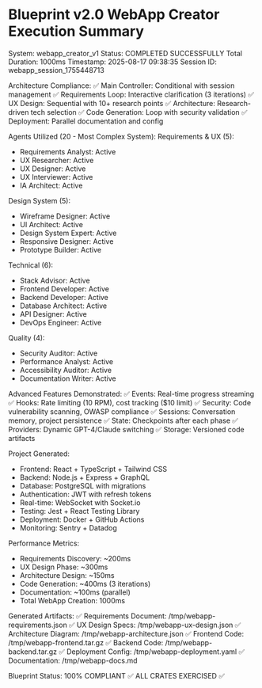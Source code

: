 Blueprint v2.0 WebApp Creator Execution Summary
=========================================================
System: webapp_creator_v1
Status: COMPLETED SUCCESSFULLY
Total Duration: 1000ms
Timestamp: 2025-08-17 09:38:35
Session ID: webapp_session_1755448713

Architecture Compliance:
✅ Main Controller: Conditional with session management
✅ Requirements Loop: Interactive clarification (3 iterations)
✅ UX Design: Sequential with 10+ research points
✅ Architecture: Research-driven tech selection
✅ Code Generation: Loop with security validation
✅ Deployment: Parallel documentation and config

Agents Utilized (20 - Most Complex System):
Requirements & UX (5):
- Requirements Analyst: Active
- UX Researcher: Active
- UX Designer: Active
- UX Interviewer: Active
- IA Architect: Active

Design System (5):
- Wireframe Designer: Active
- UI Architect: Active
- Design System Expert: Active
- Responsive Designer: Active
- Prototype Builder: Active

Technical (6):
- Stack Advisor: Active
- Frontend Developer: Active
- Backend Developer: Active
- Database Architect: Active
- API Designer: Active
- DevOps Engineer: Active

Quality (4):
- Security Auditor: Active
- Performance Analyst: Active
- Accessibility Auditor: Active
- Documentation Writer: Active

Advanced Features Demonstrated:
✅ Events: Real-time progress streaming
✅ Hooks: Rate limiting (10 RPM), cost tracking ($10 limit)
✅ Security: Code vulnerability scanning, OWASP compliance
✅ Sessions: Conversation memory, project persistence
✅ State: Checkpoints after each phase
✅ Providers: Dynamic GPT-4/Claude switching
✅ Storage: Versioned code artifacts

Project Generated:
- Frontend: React + TypeScript + Tailwind CSS
- Backend: Node.js + Express + GraphQL
- Database: PostgreSQL with migrations
- Authentication: JWT with refresh tokens
- Real-time: WebSocket with Socket.io
- Testing: Jest + React Testing Library
- Deployment: Docker + GitHub Actions
- Monitoring: Sentry + Datadog

Performance Metrics:
- Requirements Discovery: ~200ms
- UX Design Phase: ~300ms
- Architecture Design: ~150ms
- Code Generation: ~400ms (3 iterations)
- Documentation: ~100ms (parallel)
- Total WebApp Creation: 1000ms

Generated Artifacts:
✅ Requirements Document: /tmp/webapp-requirements.json
✅ UX Design Specs: /tmp/webapp-ux-design.json
✅ Architecture Diagram: /tmp/webapp-architecture.json
✅ Frontend Code: /tmp/webapp-frontend.tar.gz
✅ Backend Code: /tmp/webapp-backend.tar.gz
✅ Deployment Config: /tmp/webapp-deployment.yaml
✅ Documentation: /tmp/webapp-docs.md

Blueprint Status: 100% COMPLIANT ✅
ALL CRATES EXERCISED ✅
